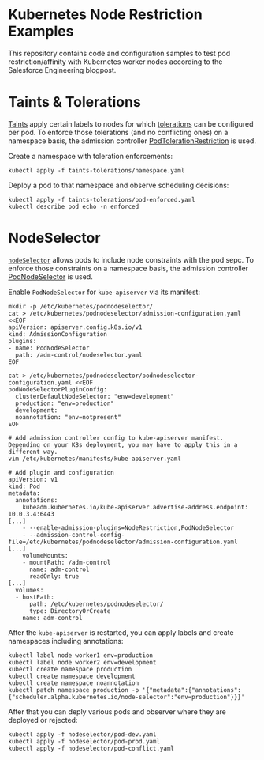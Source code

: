 # Kubernetes Node Restriction Examples

This repository contains code and configuration samples to test pod restriction/affinity with Kubernetes worker nodes according to the Salesforce Engineering blogpost.

# Taints & Tolerations

[Taints](https://kubernetes.io/docs/concepts/scheduling-eviction/taint-and-toleration/) apply certain labels to nodes for which [tolerations](https://kubernetes.io/docs/concepts/scheduling-eviction/taint-and-toleration/) can be configured per pod. To enforce those tolerations (and no conflicting ones) on a namespace basis, the admission controller [PodTolerationRestriction](https://kubernetes.io/docs/reference/access-authn-authz/admission-controllers/#podtolerationrestriction) is used.

Create a namespace with toleration enforcements:
```
kubectl apply -f taints-tolerations/namespace.yaml
```

Deploy a pod to that namespace and observe scheduling decisions:
```
kubectl apply -f taints-tolerations/pod-enforced.yaml
kubectl describe pod echo -n enforced
```

# NodeSelector

[`nodeSelector`](https://kubernetes.io/docs/concepts/scheduling-eviction/assign-pod-node/#nodeselector) allows pods to include node constraints with the pod sepc. To enforce those constraints on a namespace basis, the admission controller [PodNodeSelector](https://kubernetes.io/docs/reference/access-authn-authz/admission-controllers/#podnodeselector) is used.

Enable `PodNodeSelector` for `kube-apiserver` via its manifest:

```
mkdir -p /etc/kubernetes/podnodeselector/
cat > /etc/kubernetes/podnodeselector/admission-configuration.yaml <<EOF
apiVersion: apiserver.config.k8s.io/v1
kind: AdmissionConfiguration
plugins:
- name: PodNodeSelector
  path: /adm-control/nodeselector.yaml
EOF

cat > /etc/kubernetes/podnodeselector/podnodeselector-configuration.yaml <<EOF
podNodeSelectorPluginConfig:
  clusterDefaultNodeSelector: "env=development"
  production: "env=production"
  development:
  noannotation: "env=notpresent"
EOF

# Add admission controller config to kube-apiserver manifest. Depending on your K8s deployment, you may have to apply this in a different way. 
vim /etc/kubernetes/manifests/kube-apiserver.yaml

# Add plugin and configuration
apiVersion: v1
kind: Pod
metadata:
  annotations:
    kubeadm.kubernetes.io/kube-apiserver.advertise-address.endpoint: 10.0.3.4:6443
[...]
    - --enable-admission-plugins=NodeRestriction,PodNodeSelector
    - --admission-control-config-file=/etc/kubernetes/podnodeselector/admission-configuration.yaml
[...]
    volumeMounts:
    - mountPath: /adm-control
      name: adm-control
      readOnly: true
[...]
  volumes:
  - hostPath:
      path: /etc/kubernetes/podnodeselector/
      type: DirectoryOrCreate
    name: adm-control
```

After the `kube-apiserver` is restarted, you can apply labels and create namespaces including annotations:
```
kubectl label node worker1 env=production
kubectl label node worker2 env=development
kubectl create namespace production
kubectl create namespace development
kubectl create namespace noannotation
kubectl patch namespace production -p '{"metadata":{"annotations":{"scheduler.alpha.kubernetes.io/node-selector":"env=production"}}}'
```

After that you can deply various pods and observer where they are deployed or rejected:
```
kubectl apply -f nodeselector/pod-dev.yaml
kubectl apply -f nodeselector/pod-prod.yaml
kubectl apply -f nodeselector/pod-conflict.yaml
```